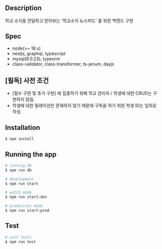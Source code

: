 ## Description

학교 소식을 전달하고 받아보는 '학교소식 뉴스피드' 를 위한 백엔드 구현

## Spec
- node(>= 18.x)
- nestjs, graphql, typescript
- mysql(8.0.23), typeorm
- class-validator, class-transformer, ts-jenum, dayjs

## [필독] 사전 조건
- [필수 구현 및 추가 구현] 에 집중하기 위해 학교 관리자 / 학생에 대한 CRUD는 구현하지 않음.
- 학생에 대한 릴레이션은 존재하지 않기 때문에 구독을 하기 위한 학생 ID는 임의로 작성.

## Installation

```bash
$ npm install
```

## Running the app

```bash
# running db
$ npm run db

# development
$ npm run start

# watch mode
$ npm run start:dev

# production mode
$ npm run start:prod
```

## Test

```bash
# unit tests
$ npm run test
```